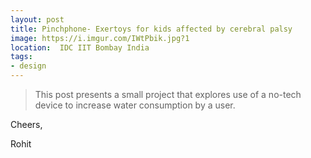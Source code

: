 ```yaml
---
layout: post
title: Pinchphone- Exertoys for kids affected by cerebral palsy
image: https://i.imgur.com/IWtPbik.jpg?1
location:  IDC IIT Bombay India
tags:
- design
---
```


> This post presents a small project that explores use of a no-tech device to increase water consumption by a user.



Cheers,

Rohit


      
